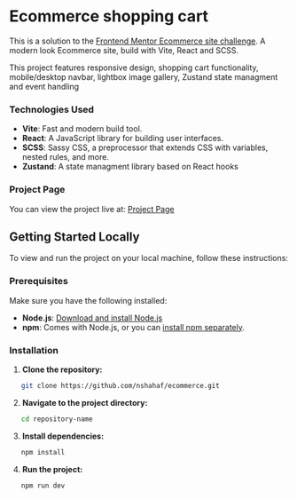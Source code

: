 # Ecommerce shopping cart

This is a solution to the [Frontend Mentor Ecommerce site challenge](https://www.frontendmentor.io/challenges/ecommerce-product-page-UPsZ9MJp6). 
A modern look Ecommerce site, build with Vite, React and SCSS. 

This project features 
responsive design, shopping cart functionality, mobile/desktop navbar, lightbox image gallery, Zustand state managment and event handling

### Technologies Used

- **Vite**: Fast and modern build tool.
- **React**: A JavaScript library for building user interfaces.
- **SCSS**: Sassy CSS, a preprocessor that extends CSS with variables, nested rules, and more.
- **Zustand**: A state managment library based on React hooks

### Project Page

You can view the project live at: [Project Page](https://nshahaf.github.io/ecommerce/)

## Getting Started Locally

To view and run the project on your local machine, follow these instructions:

### Prerequisites

Make sure you have the following installed:

- **Node.js**: [Download and install Node.js](https://nodejs.org/)
- **npm**: Comes with Node.js, or you can [install npm separately](https://www.npmjs.com/get-npm).

### Installation

1. **Clone the repository:**

```bash
   git clone https://github.com/nshahaf/ecommerce.git
```

2. **Navigate to the project directory:**

```bash
   cd repository-name
```

3. **Install dependencies:**

```bash
   npm install
```

4. **Run the project:**

```bash
   npm run dev
```
